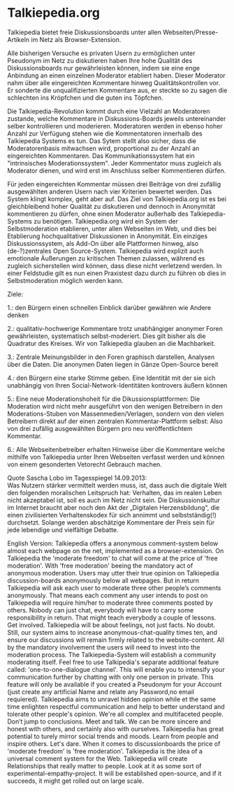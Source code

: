 # Talkiepedia.org 

Talkiepedia bietet freie Diskussionsboards unter allen Webseiten/Presse-Artikeln im Netz als Browser-Extension.

Alle bisherigen Versuche es privaten Usern zu ermöglichen unter Pseudonym im Netz zu diskutieren haben Ihre hohe Qualität des Diskussionsboards nur gewährleisten können, indem sie eine enge Anbindung an einen einzelnen Moderator etabliert haben. Dieser Moderator nahm über alle eingereichten Kommentare hinweg Qualitätskontrollen vor. Er sonderte die unqualifizierten Kommentare aus, er steckte so zu sagen die schlechten ins Kröpfchen und die guten ins Töpfchen. 




Die Talkiepedia-Revolution kommt durch eine Vielzahl an Moderatoren zustande, welche Kommentare in Diskussions-Boards jeweils untereinander selber kontrollieren und moderieren. Moderatoren werden in ebenso hoher Anzahl zur Verfügung stehen wie die Kommentatoren innerhalb des Talkiepedia Systems es tun. Das Sytem stellt also sicher, dass die Moderatorenbasis mitwachsen wird, proportional zu der Anzahl an eingereichten Kommentaren. Das Kommunikationssystem hat ein "intrinsisches Moderationssystem". Jeder Kommentator muss zugleich als Moderator dienen, und wird erst im Anschluss selber Kommentieren dürfen. 


Für jeden eingereichten Kommentar müssen drei Beiträge von drei zufällig ausgewählten anderen Usern nach vier Kriterien bewertet werden. Das System klingt komplex, geht aber auf. Das Ziel von Talkiepedia.org ist es bei gleichbleibend hoher Qualität zu diskutieren und dennoch in Anonymität kommentieren zu dürfen, ohne einen Moderator außerhalb des Talkiepedia-Systems zu benötigen. Talkiepedia.org wird ein System der Selbstmoderation etablieren, unter allen Webseiten im Web, und dies bei Etablierung hochqualitativer Diskussionen in Anonymität. Ein einziges Diskussionssystem, als Add-On über alle Plattformen hinweg, also (de-?)zentrales Open Source-System. Talkiepedia wird explizit auch emotionale Äußerungen zu kritischen Themen zulassen, während es zugleich sicherstellen wird können, dass diese nicht verletzend werden. In einer Feldstudie gilt es nun einen Praxistest dazu durch zu führen ob dies in Selbstmoderation möglich werden kann. 


 
Ziele:

1.: den Bürgern einen schnellen Einblick darüber gewähren wie Andere denken

2.: qualitativ-hochwerige Kommentare trotz unabhängiger anonymer Foren gewährleisten, systematisch selbst-moderiert. Dies gilt bisher als die Quadratur des Kreises. Wir von Talkiepedia glauben an die Machbarkeit.

3.: Zentrale Meinungsbilder in den Foren graphisch darstellen, Analysen über die Daten. Die anonymen Daten liegen in Gänze Open-Source bereit  

4.: den Bürgern eine starke Stimme geben. Eine Identität mit der sie sich unabhängig von Ihren Social-Network-Identitäten kontrovers äußern können 

5.:  Eine neue Moderationshoheit für die Dikussionsplattformen: Die Moderation wird nicht mehr ausgeführt von den wenigen Betreibern in den Moderations-Stuben von Massenmedien/Verlagen, sondern von den vielen Betreibern direkt auf der einen zentralen Kommentar-Plattform selbst: Also von drei zufällig ausgewählten Bürgern pro neu veröffentlichtem Kommentar. 


6.:  Alle Webseitenbetreiber erhalten Hinweise über die Kommentare welche mithilfe von Talkiepedia unter Ihren Webseiten verfasst werden und können von einem gesonderten Vetorecht Gebrauch machen. 


Quote Sascha Lobo im Tagesspiegel 14.09.2013:  
Was Nutzern stärker vermittelt werden muss, ist, dass auch die digitale Welt den folgenden moralischen Leitspruch hat: Verhalten, das im realen Leben nicht akzeptabel ist, soll es auch im Netz nicht sein. Die Diskussionskultur im Internet braucht aber noch den Akt der „Digitalen Herzensbildung“, die einen zivilisierten Verhaltenskodex für sich annimmt und selbstständig(!) durchsetzt. Solange werden abschätzige Kommentare der Preis sein für jede lebendige und vielfältige Debatte.





English Version:
Talkiepedia offers a anonymous comment-system below almost each webpage on the net, implemented as a browser-extension. On Talkiepedia the 'moderate freedom' to chat will come at the price of 'free moderation'. With 'free moderation' beeing the mandatory act of anonymous moderation. Users may utter their true opinion on Talkiepedia discussion-boards anonymously below all webpages. But in return Talkiepedia will ask each user to moderate three other people’s comments anonymously. That means each comment any user intends to post on Talkiepedia will require him/her to moderate three comments posted by others. Nobody can just chat, everybody will have to carry some responsibility in return. That might teach everybody a couple of lessons. Get involved. Talkiepedia will be about feelings, not just facts. No doubt. Still, our system aims to increase anonymous-chat-quality times ten, and ensure our discussions will remain firmly related to the website-content. All by the mandatory involvement the users will need to invest into the moderation process. The Talkiepedia-System will establish a community moderating itself. Feel free to use Talkipedia's separate additional feature called: 'one-to-one-dialogue channel'. This will enable you to intensify your communication further by chatting with only one person in private. This feature will only be available if you created a Pseudonym for your Account (just create any artificial Name and relate any Password,no email requiered). Talkiepedia aims to unravel hidden opinion while et the same time enlighten respectful communication and help to better understand and tolerate other people's opinion. We're all complex and multifaceted people. Don’t jump to conclusions. Meet and talk. We can be more sincere and honest with others, and certainly also with ourselves. Talkiepedia has great potential to turely mirror social trends and moods. Learn from people and inspire others. Let's dare. When it comes to discussionboards the price of 'moderate freedom' is 'free moderation'. Talkiepedia is the idea of a universal comment system for the Web. Talkiepedia will create Relationships that really matter to people. Look at it as some sort of experimental-empathy-project. It will be established open-source, and if it succeeds, it might get rolled out on large scale. 
